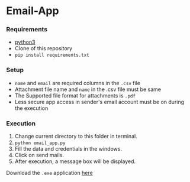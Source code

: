 # Email-App

### Requirements
- [python3](https://www.python.org/downloads/)
- Clone of this repository
- `pip install requirements.txt`
### Setup
- `name` and `email` are required columns in the `.csv` file
- Attachment file name and `name` in the .csv file must be same
- The Supported file format for attachments is `.pdf`
- Less secure app access in sender's email account must be on during the execution 

### Execution
1. Change current directory to this folder in terminal.
2. `python email_app.py`
3. Fill the data and credentials in the windows.
4. Click on send mails.
5. After execution, a message box will be displayed.

Download the `.exe` application [here](https://drive.google.com/file/d/1VU1Np56lL6i6guTq5vHQREp2xFoJvJYZ/view?usp=sharing)
